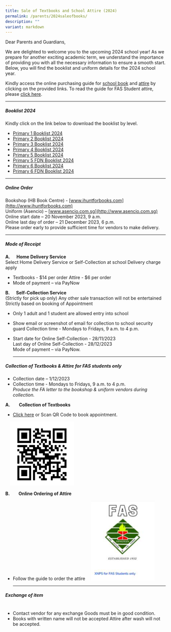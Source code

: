 ```yaml
---
title: Sale of Textbooks and School Attire (2024)
permalink: /parents/2024saleofbooks/
description: ""
variant: markdown
---
```

Dear Parents and Guardians,

We are delighted to welcome you to the upcoming 2024 school year! As we prepare for another exciting academic term, we understand the importance of providing you with all the necessary information to ensure a smooth start. Below, you will find the booklist and uniform details for the 2024 school year.



Kindly access the online purchasing guide for [school book](/files/Parents/Booklist%202024/Online_Buying_Guide_for_Textbooks.pdf) and [attire](/files/Parents/Booklist%202024/Online_Buying_Guide_for_School_Attire.pdf)  by clicking on the provided links. To read the guide for FAS Student attire, please [click here](/files/Parents/Booklist%202024/Online_Buying_Guide_for_School_Attire_FAS_2024___0112023.pdf).
	
        
***
##### **Booklist 2024**<br>
Kindly click on the link below to download the booklist by level. 
* [Primary 1 Booklist 2024](/files/Parents/Booklist%202024/XNPS_Booklist_P1__2024.pdf)<br>
* [Primary 2 Booklist 2024](/files/Parents/Booklist%202024/XNPS_Booklist_P2__2024.pdf)<br>
* [Primary 3 Booklist 2024](/files/Parents/Booklist%202024/XNPS_Booklist_P3__2024.pdf)<br>
* [Primary 4 Booklist 2024](/files/Parents/Booklist%202024/XNPS_Booklist_P4__2024.pdf)<br>
* [Primary 5 Booklist 2024](/files/Parents/Booklist%202024/XNPS_Booklist_P5__2024.pdf)<br>
* [Primary 5 FDN  Booklist 2024](/files/Parents/Booklist%202024/XNPS_Booklist_P5_FDN__2024.pdf)<br>
* [Primary 6 Booklist 2024](/files/Parents/Booklist%202024/XNPS_Booklist_P6__2024.pdf)<br>
* [Primary 6 FDN  Booklist 2024](/files/Parents/Booklist%202024/XNPS_Booklist_P6_FDN__2024.pdf)<br>
* ***
        

##### **Online Order**&nbsp;&nbsp;&nbsp;&nbsp;

Bookshop (HB Book Centre) - [www.ihuntforbooks.com](http://www.ihuntforbooks.com)
<br>Uniform (Asencio) – [www.asencio.com.sg](http://www.asencio.com.sg)
<br>Online start date – 20 November 2023, 9 a.m.
<br>Online last day of order – 21 December 2023, 6 p.m.
<br>Please order early to provide sufficient time for vendors to make delivery.



***

     

##### **Mode of Receipt**

**A.&nbsp;&nbsp;&nbsp;&nbsp;&nbsp; Home Delivery Service<br>**
Select Home Delivery Service or Self-Collection at school Delivery charge apply

* Textbooks - $14 per order Attire - $6 per order
* Mode of payment – via PayNow

**B.&nbsp;&nbsp;&nbsp;&nbsp;&nbsp; Self-Collection Service**<br>
(Strictly for pick up only) Any other sale transaction will not be entertained Strictly based on booking of Appointment
* Only 1 adult and 1 student are allowed entry into school
* Show email or screenshot of email for collection to school security guard Collection time - Mondays to Fridays, 9 a.m. to 4 p.m.
* Start date for Online Self-Collection - 28/11/2023 <br> Last day of Online Self-Collection - 28/12/2023 <br>Mode of payment – via PayNow.
	
	***
	

##### **Collection of Textbooks &amp; Attire for FAS students only**

* Collection date – 1/12/2023<br>
* Collection time \- Mondays to Fridays, 9 a.m. to 4 p.m.
<br>*Produce the FA letter to the bookshop &amp; uniform vendors during collection.*

**A.**&nbsp;&nbsp;&nbsp;&nbsp;&nbsp;&nbsp; **Collection of Textbooks**

* [Click here](https://www.ihuntforbooks.com/) or Scan QR Code to book appointment.
<img src="/images/Parents/Booklist%20Page%202024/aappointment_qrcode.png" style="width:200px;height:200px;margin-left:15px;" align="Centre">
	
	

**B.**&nbsp;&nbsp;&nbsp;&nbsp;&nbsp;&nbsp; **Online Ordering of Attire**

* Follow the guide to order the attire
	<a href="http://www.asencio.com.sg/"><img src="/images/Parents/Booklist%20Page%202024/FAS__Image.png" style="width:200px;height:250px;margin-left:15px;" align="Centre"></a>
	
	***


##### **Exchange of item**<br>&nbsp;&nbsp;&nbsp;&nbsp;&nbsp;&nbsp;&nbsp;&nbsp;&nbsp;&nbsp;&nbsp;

* Contact vendor for any exchange Goods must be in good condition.
* Books with written name will not be accepted Attire after wash will not be accepted.